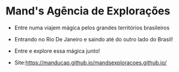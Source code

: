 # Mand's Agência de Explorações

- Entre numa viajem mágica pelos grandes territórios brasileiros

- Entrando no Rio De Janeiro e saindo até do outro lado do Brasil!

- Entre e explore essa mágica junto!

- Site:https://manducap.github.io/mandsexploracoes.github.io/
